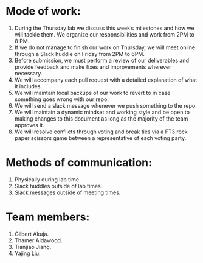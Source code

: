 ﻿# Mode of work:
1. During the Thursday lab we discuss this week’s milestones and how we will tackle them. We organize our responsibilities and work from 2PM to 8 PM.
2. If we do not manage to finish our work on Thursday, we will meet online through a Slack huddle on Friday from 2PM to 6PM.
3. Before submission, we must perform a review of our deliverables and provide feedback and make fixes and improvements wherever necessary.
4. We will accompany each pull request with a detailed explanation of what it includes.
5. We will maintain local backups of our work to revert to in case something goes wrong with our repo.
6. We will send a slack message whenever we push something to the repo.
7. We will maintain a dynamic mindset and working style and be open to making changes to this document as long as the majority of the team approves it.
8. We will resolve conflicts through voting and break ties via a FT3 rock paper scissors game between a representative of each voting party.

# Methods of communication:
1. Physically during lab time.
2. Slack huddles outside of lab times.
3. Slack messages outside of meeting times.

# Team members:
1. Gilbert Akuja.
2. Thamer Aldawood.
3. Tianjiao Jiang.
4. Yajing Liu.
